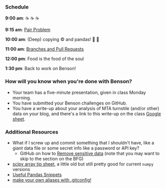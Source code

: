 ### Schedule

**9:00 am**: :coffee: :coffee: :coffee:

**9:15 am**: [Pair Problem](pair.md)

**10:00 am**: (Deep) copying :copyright: and pandas! :panda_face: :panda_face:

**11:00 am**: [Branches and Pull Requests](branch_requests.md)

**12:00 pm**: Food is the food of the soul

**1:30 pm**: Back to work on Benson!


### How will you know when you're done with Benson?

 * Your team has a five-minute presentation, given in class Monday morning.
 * You have submitted your Benson challenges on GitHub.
 * You have a write-up about your analysis of MTA turnstile (and/or other) data on your blog, and there's a link to this write-up on the class [Google sheet](https://docs.google.com/spreadsheets/d/1AZT_PR0lFkqt7kxFTzVZubhwFkcpTRYM3TQyauhPDSg/edit#gid=0).



### Additional Resources

 * What if I screw up and commit something that I shouldn't have, like a giant data file or some secret info like a password or API key?
     * GitHub on how to [Remove sensitive data](https://help.github.com/articles/remove-sensitive-data/) (note that you may want to skip to the section on the BFG)
 * [scipy array tip sheet](http://pages.physics.cornell.edu/~myers/teaching/ComputationalMethods/python/arrays.html), a little old but still pretty good for current `numpy` versions
 * [Useful Pandas Snippets](http://www.swegler.com/becky/blog/2014/08/06/useful-pandas-snippets/)
 * [make your own aliases with .gitconfig!](http://michaelwales.com/articles/make-gitconfig-work-for-you/)
